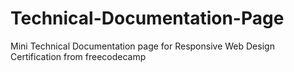 # Technical-Documentation-Page
Mini Technical Documentation page for Responsive Web Design Certification from freecodecamp
